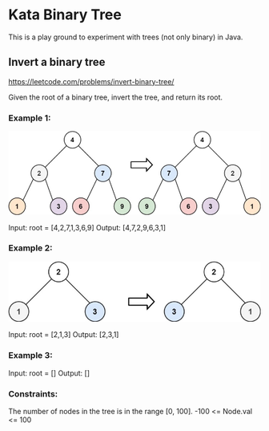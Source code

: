 # Kata Binary Tree

This is a play ground to experiment with trees (not only binary) in Java. 

## Invert a binary tree

https://leetcode.com/problems/invert-binary-tree/

Given the root of a binary tree, invert the tree, and return its root.

### Example 1:

![alt text](./img/invert1-tree.jpg "Invert tree example one")

Input: root = [4,2,7,1,3,6,9]
Output: [4,7,2,9,6,3,1]

### Example 2:

![alt text](./img/invert2-tree.jpg "Invert tree example two")

Input: root = [2,1,3]
Output: [2,3,1]

### Example 3:

Input: root = []
Output: []

### Constraints:

The number of nodes in the tree is in the range [0, 100].
-100 <= Node.val <= 100